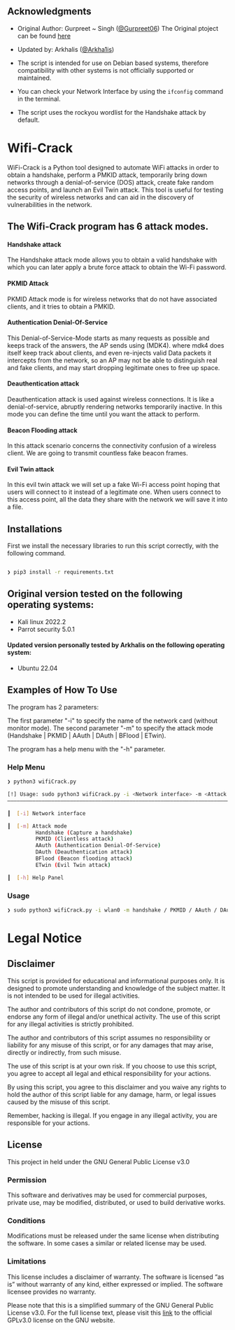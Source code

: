 ## Acknowledgments
- Original Author: Gurpreet ~ Singh ([@Gurpreet06](https://github.com/Gurpreet06))
  The Original ptoject can be found [here](https://github.com/Gurpreet06/Wifi-Crack)
- Updated by: Arkhalis ([@Arkha1is](https://github.com/Arkha1is))

- The script is intended for use on Debian based systems, therefore compatibility with other systems is not officially supported or maintained.
- You can check your Network Interface by using the `ifconfig` command in the terminal.
- The script uses the rockyou wordlist for the Handshake attack by default.

# Wifi-Crack
WiFi-Crack is a Python tool designed to automate WiFi attacks in order to obtain a handshake, perform a PMKID attack, temporarily bring down networks through a denial-of-service (DOS) attack, create fake random access points, and launch an Evil Twin attack. This tool is useful for testing the security of wireless networks and can aid in the discovery of vulnerabilities in the network.

## The Wifi-Crack program has 6 attack modes.

#### Handshake attack
The Handshake attack mode allows you to obtain a valid handshake with which you can later apply a brute force attack to obtain the Wi-Fi password.

#### PKMID Attack
PKMID Attack mode is for wireless networks that do not have associated clients, and it tries to obtain a PMKID.

#### Authentication Denial-Of-Service
This Denial-of-Service-Mode starts as many requests as possible and keeps track of the 
answers, the AP sends using (MDK4). where mdk4 does itself keep track about clients, and 
even re-injects valid Data packets it intercepts from the network, so an AP may not be 
able to distinguish real and fake clients, and may start dropping legitimate ones to 
free up space.

#### Deauthentication attack
Deauthentication attack is used against wireless connections. It is like a denial-of-service, abruptly rendering
networks temporarily inactive. In this mode you can define the time until you want the attack to perform.

#### Beacon Flooding attack
In this attack scenario concerns the connectivity confusion of a wireless client. We are going to transmit countless 
fake beacon frames.

#### Evil Twin attack
In this evil twin attack we will set up a fake Wi-Fi access point hoping that users will connect to it instead of a 
legitimate one. When users connect to this access point, all the data they share with the network we will save it into
a file.

## Installations
First we install the necessary libraries to run this script correctly, with the following command.
```bash 

❯ pip3 install -r requirements.txt

```

## Original version tested on the following operating systems:
- Kali linux 2022.2
- Parrot security 5.0.1

#### Updated version personally tested by Arkhalis on the following operating system:
- Ubuntu 22.04

## Examples of How To Use
The program has 2 parameters:

The first parameter "-i" to specify the name of the network card (without monitor mode). The second parameter "-m" to specify the attack mode (Handshake | PKMID | AAuth | DAuth | BFlood | ETwin).

The program has a help menu with the "-h" parameter.

### Help Menu
```bash
❯ python3 wifiCrack.py

[!] Usage: sudo python3 wifiCrack.py -i <Network interface> -m <Attack mode>
――――――――――――――――――――――――――――――――――――――――――――――――――――――――――――――――――――――――――

┃  [-i] Network interface

┃  [-m] Attack mode
         Handshake (Capture a handshake)
         PKMID (Clientless attack)
         AAuth (Authentication Denial-Of-Service)
         DAuth (Deauthentication attack)
         BFlood (Beacon flooding attack)
         ETwin (Evil Twin attack)

┃  [-h] Help Panel
```

### Usage
```bash
❯ sudo python3 wifiCrack.py -i wlan0 -m handshake / PKMID / AAuth / DAuth / BFlood / ETwin
```

# Legal Notice

## Disclaimer
This script is provided for educational and informational purposes only. It is designed to promote understanding and knowledge of the subject matter. It is not intended to be used for illegal activities.

The author and contributors of this script do not condone, promote, or endorse any form of illegal and/or unethical activity. The use of this script for any illegal activities is strictly prohibited. 

The author and contributors of this script assumes no responsibility or liability for any misuse of this script, or for any damages that may arise, directly or indirectly, from such misuse. 

The use of this script is at your own risk. If you choose to use this script, you agree to accept all legal and ethical responsibility for your actions.

By using this script, you agree to this disclaimer and you waive any rights to hold the author of this script liable for any damage, harm, or legal issues caused by the misuse of this script.




Remember, hacking is illegal. If you engage in any illegal activity, you are responsible for your actions.

## License 
This project in held under the GNU General Public License v3.0

### Permission
This software and derivatives may be used for commercial purposes, private use, may be modified, distributed, or used to build derivative works.

### Conditions
Modifications must be released under the same license when distributing the software. In some cases a similar or related license may be used.

### Limitations
This license includes a disclaimer of warranty. The software is licensed “as is” without warranty of any kind, either expressed or implied. The software licensee provides no warranty.

Please note that this is a simplified summary of the GNU General Public License v3.0. For the full license text, please visit this [link](https://www.gnu.org/licenses/gpl-3.0.html) to the official GPLv3.0 license on the GNU website. 
